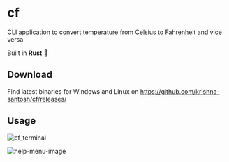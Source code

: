# cf

CLI application to convert temperature from Celsius to Fahrenheit and vice versa

Built in **Rust** 🚀


## Download
Find latest binaries for Windows and Linux on https://github.com/krishna-santosh/cf/releases/



## Usage
![cf_terminal](https://user-images.githubusercontent.com/75202541/200471941-7abce222-3649-4c77-bedc-6c00890b5b9f.gif)


![help-menu-image](https://user-images.githubusercontent.com/75202541/200177851-c750f8ed-a86b-4131-ab83-a53026c20e14.png)
